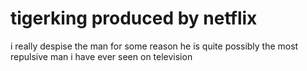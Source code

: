 # tigerking produced by netflix
i really despise the man for some reason he is quite possibly the most repulsive man i have ever seen on television
